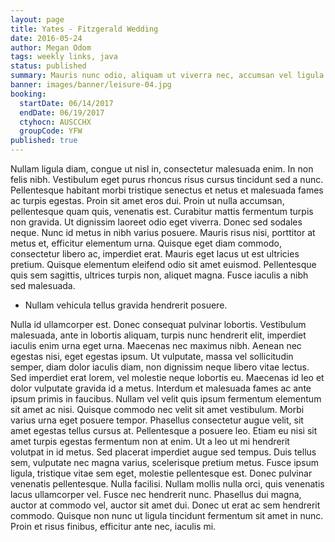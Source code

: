 ```yaml
---
layout: page
title: Yates - Fitzgerald Wedding
date: 2016-05-24
author: Megan Odom
tags: weekly links, java
status: published
summary: Mauris nunc odio, aliquam ut viverra nec, accumsan vel ligula.
banner: images/banner/leisure-04.jpg
booking:
  startDate: 06/14/2017
  endDate: 06/19/2017
  ctyhocn: AUSCCHX
  groupCode: YFW
published: true
---
```

Nullam ligula diam, congue ut nisl in, consectetur malesuada enim. In non felis nibh. Vestibulum eget purus rhoncus risus cursus tincidunt sed a nunc. Pellentesque habitant morbi tristique senectus et netus et malesuada fames ac turpis egestas. Proin sit amet eros dui. Proin ut nulla accumsan, pellentesque quam quis, venenatis est. Curabitur mattis fermentum turpis non gravida. Ut dignissim laoreet odio eget viverra. Donec sed sodales neque. Nunc id metus in nibh varius posuere. Mauris risus nisi, porttitor at metus et, efficitur elementum urna. Quisque eget diam commodo, consectetur libero ac, imperdiet erat. Mauris eget lacus ut est ultricies pretium. Quisque elementum eleifend odio sit amet euismod. Pellentesque quis sem sagittis, ultrices turpis non, aliquet magna. Fusce iaculis a nibh sed malesuada.

* Nullam vehicula tellus gravida hendrerit posuere.

Nulla id ullamcorper est. Donec consequat pulvinar lobortis. Vestibulum malesuada, ante in lobortis aliquam, turpis nunc hendrerit elit, imperdiet iaculis enim urna eget urna. Maecenas nec maximus nibh. Aenean nec egestas nisi, eget egestas ipsum. Ut vulputate, massa vel sollicitudin semper, diam dolor iaculis diam, non dignissim neque libero vitae lectus. Sed imperdiet erat lorem, vel molestie neque lobortis eu. Maecenas id leo et dolor vulputate gravida id a metus. Interdum et malesuada fames ac ante ipsum primis in faucibus. Nullam vel velit quis ipsum fermentum elementum sit amet ac nisi. Quisque commodo nec velit sit amet vestibulum.
Morbi varius urna eget posuere tempor. Phasellus consectetur augue velit, sit amet egestas tellus cursus at. Pellentesque a posuere leo. Etiam eu nisi sit amet turpis egestas fermentum non at enim. Ut a leo ut mi hendrerit volutpat in id metus. Sed placerat imperdiet augue sed tempus. Duis tellus sem, vulputate nec magna varius, scelerisque pretium metus. Fusce ipsum ligula, tristique vitae sem eget, molestie pellentesque est. Donec pulvinar venenatis pellentesque. Nulla facilisi. Nullam mollis nulla orci, quis venenatis lacus ullamcorper vel. Fusce nec hendrerit nunc. Phasellus dui magna, auctor at commodo vel, auctor sit amet dui. Donec ut erat ac sem hendrerit commodo. Quisque non nunc ut ligula tincidunt fermentum sit amet in nunc. Proin et risus finibus, efficitur ante nec, iaculis mi.
